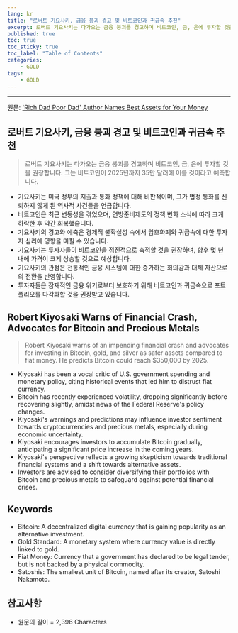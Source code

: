 ```yaml
---
lang: kr
title: "로버트 기요사키, 금융 붕괴 경고 및 비트코인과 귀금속 추천"
excerpt: 로버트 기요사키는 다가오는 금융 붕괴를 경고하며 비트코인, 금, 은에 투자할 것을 권장합니다. 그는 비트코인이 2025년까지 35만 달러에 이를 것이라고 예측합니다.
published: true
toc: true
toc_sticky: true
toc_label: "Table of Contents"
categories:
    - GOLD
tags:
    - GOLD
---
```


---

  원문: ['Rich Dad Poor Dad' Author Names Best Assets for Your Money](https://www.investing.com/news/cryptocurrency-news/rich-dad-poor-dad-author-names-best-assets-for-your-money-3785745)

## 로버트 기요사키, 금융 붕괴 경고 및 비트코인과 귀금속 추천

> 로버트 기요사키는 다가오는 금융 붕괴를 경고하며 비트코인, 금, 은에 투자할 것을 권장합니다. 그는 비트코인이 2025년까지 35만 달러에 이를 것이라고 예측합니다.


- 기요사키는 미국 정부의 지출과 통화 정책에 대해 비판적이며, 그가 법정 통화를 신뢰하지 않게 된 역사적 사건들을 언급합니다.
- 비트코인은 최근 변동성을 겪었으며, 연방준비제도의 정책 변화 소식에 따라 크게 하락한 후 약간 회복했습니다.
- 기요사키의 경고와 예측은 경제적 불확실성 속에서 암호화폐와 귀금속에 대한 투자자 심리에 영향을 미칠 수 있습니다.
- 기요사키는 투자자들이 비트코인을 점진적으로 축적할 것을 권장하며, 향후 몇 년 내에 가격이 크게 상승할 것으로 예상합니다.
- 기요사키의 관점은 전통적인 금융 시스템에 대한 증가하는 회의감과 대체 자산으로의 전환을 반영합니다.
- 투자자들은 잠재적인 금융 위기로부터 보호하기 위해 비트코인과 귀금속으로 포트폴리오를 다각화할 것을 권장받고 있습니다.

## Robert Kiyosaki Warns of Financial Crash, Advocates for Bitcoin and Precious Metals

> Robert Kiyosaki warns of an impending financial crash and advocates for investing in Bitcoin, gold, and silver as safer assets compared to fiat money. He predicts Bitcoin could reach $350,000 by 2025.


- Kiyosaki has been a vocal critic of U.S. government spending and monetary policy, citing historical events that led him to distrust fiat currency.
- Bitcoin has recently experienced volatility, dropping significantly before recovering slightly, amidst news of the Federal Reserve's policy changes.
- Kiyosaki's warnings and predictions may influence investor sentiment towards cryptocurrencies and precious metals, especially during economic uncertainty.
- Kiyosaki encourages investors to accumulate Bitcoin gradually, anticipating a significant price increase in the coming years.
- Kiyosaki's perspective reflects a growing skepticism towards traditional financial systems and a shift towards alternative assets.
- Investors are advised to consider diversifying their portfolios with Bitcoin and precious metals to safeguard against potential financial crises.

## Keywords

- Bitcoin: A decentralized digital currency that is gaining popularity as an alternative investment.
- Gold Standard: A monetary system where currency value is directly linked to gold.
- Fiat Money: Currency that a government has declared to be legal tender, but is not backed by a physical commodity.
- Satoshis: The smallest unit of Bitcoin, named after its creator, Satoshi Nakamoto.

## 참고사항

- 원문의 길이 = 2,396 Characters

